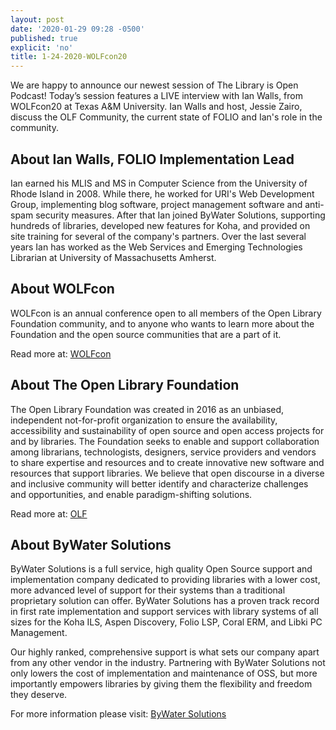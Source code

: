 ```yaml
---
layout: post
date: '2020-01-29 09:28 -0500'
published: true
explicit: 'no'
title: 1-24-2020-WOLFcon20
---
```




We are happy to announce our newest session of The Library is Open Podcast! Today’s session features a LIVE interview with Ian Walls, from WOLFcon20 at Texas A&M University. Ian Walls and host, Jessie Zairo, discuss the OLF Community, the current state of FOLIO and Ian's role in the community. 

## About Ian Walls, FOLIO Implementation Lead

Ian earned his MLIS and MS in Computer Science from the University of Rhode Island in 2008. While there, he worked for URI's Web Development Group, implementing blog software, project management software and anti-spam security measures. After that Ian joined ByWater Solutions, supporting hundreds of libraries, developed new features for Koha, and provided on site training for several of the company's partners. Over the last several years Ian has worked as the Web Services and Emerging Technologies Librarian at University of Massachusetts Amherst.

## About WOLFcon 

WOLFcon is an annual conference open to all members of the Open Library Foundation community, and to anyone who wants to learn more about the Foundation and the open source communities that are a part of it.

Read more at: [WOLFcon](https://openlibraryfoundation.org/about/wolfcon/ "WOLFcon")

## About The Open Library Foundation 

The Open Library Foundation was created in 2016 as an unbiased, independent not-for-profit organization to ensure the availability, accessibility and sustainability of open source and open access projects for and by libraries. The Foundation seeks to enable and support collaboration among librarians, technologists, designers, service providers and vendors to share expertise and resources and to create innovative new software and resources that support libraries. We believe that open discourse in a diverse and inclusive community will better identify and characterize challenges and opportunities, and enable paradigm-shifting solutions.

Read more at: [OLF](https://openlibraryfoundation.org/about/ "OLF")

## About ByWater Solutions

ByWater Solutions is a full service, high quality Open Source support and implementation company dedicated to providing libraries with a lower cost, more advanced level of support for their systems than a traditional proprietary solution can offer. ByWater Solutions has a proven track record in first rate implementation and support services with library systems of all sizes for the Koha ILS, Aspen Discovery, Folio LSP, Coral ERM, and Libki PC Management.

Our highly ranked, comprehensive support is what sets our company apart from any other vendor in the industry. Partnering with ByWater Solutions not only lowers the cost of implementation and maintenance of OSS, but more importantly empowers libraries by giving them the flexibility and freedom they deserve. 

For more information please visit: [ByWater Solutions](https://bywatersolutions.com/ "ByWater Solutions")
